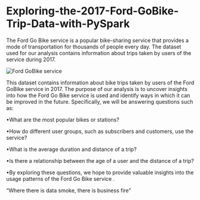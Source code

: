 # Exploring-the-2017-Ford-GoBike-Trip-Data-with-PySpark
The Ford Go Bike service is a popular bike-sharing service that provides a mode of transportation for thousands of people every day. The dataset used for our analysis contains information about trips taken by users of the service during 2017.

![Ford GoBike service](https://user-images.githubusercontent.com/67064181/226774035-b0ff9592-bf31-4204-bab1-67e97305c8d3.jpg)

This dataset contains information about bike trips taken by users of the Ford GoBike service in 2017. The purpose of our analysis is to uncover insights into how the Ford Go Bike service is used and identify ways in which it can be improved in the future. 
Specifically, we will be answering questions such as:

•What are the most popular bikes or stations?

•How do different user groups, such as subscribers and customers, use the service?

•What is the average duration and distance of a trip?

•Is there a relationship between the age of a user and the distance of a trip?

•By exploring these questions, we hope to provide valuable insights into the usage patterns of the Ford Go Bike service .

 “Where there is data smoke, there is business fire”
